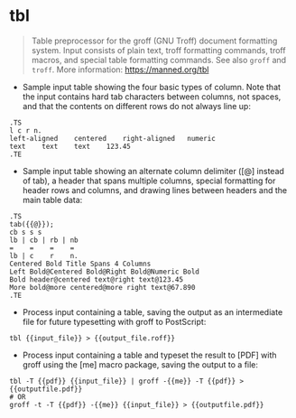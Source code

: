 # tbl

> Table preprocessor for the groff (GNU Troff) document formatting system.
> Input consists of plain text, troff formatting commands, troff macros,
> and special table formatting commands.
> See also `groff` and `troff`.
> More information: <https://manned.org/tbl>

- Sample input table showing the four basic types of column.
  Note that the input contains hard tab characters between columns, not spaces,
  and that the contents on different rows do not always line up:

```
.TS
l c r n.
left-aligned	centered	right-aligned	numeric
text	text	text	123.45
.TE
```

- Sample input table showing an alternate column delimiter ([@] instead of tab),
  a header that spans multiple columns, special formatting for header rows and
  columns, and drawing lines between headers and the main table data:

```
.TS
tab({{@}});
cb s s s
lb | cb | rb | nb
=    =    =    =
lb | c    r    n.
Centered Bold Title Spans 4 Columns
Left Bold@Centered Bold@Right Bold@Numeric Bold
Bold header@centered text@right text@123.45
More bold@more centered@more right text@67.890
.TE
```

- Process input containing a table, saving the output as an intermediate file
  for future typesetting with groff to PostScript:

`tbl {{input_file}} > {{output_file.roff}}`

- Process input containing a table and typeset the result to [PDF] with groff
  using the [me] macro package, saving the output to a file:

```
tbl -T {{pdf}} {{input_file}} | groff -{{me}} -T {{pdf}} > {{outputfile.pdf}}
# OR
groff -t -T {{pdf}} -{{me}} {{input_file}} > {{outputfile.pdf}}
```

